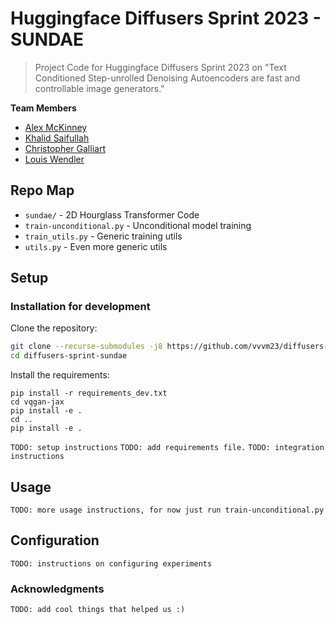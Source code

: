 # Huggingface Diffusers Sprint 2023 - SUNDAE
> Project Code for Huggingface Diffusers Sprint 2023 on "Text Conditioned Step-unrolled Denoising Autoencoders are fast and controllable image generators."

**Team Members**
- [Alex McKinney](https://github.com/vvvm23)
- [Khalid Saifullah](https://github.com/khalidsaifullaah)
- [Christopher Galliart](https://github.com/HatmanStack)
- [Louis Wendler](https://github.com/1ucky40nc3)

## Repo Map
- `sundae/` - 2D Hourglass Transformer Code 
- `train-unconditional.py` - Unconditional model training
- `train_utils.py` - Generic training utils
- `utils.py` - Even more generic utils

## Setup
### Installation for development
Clone the repository:
```bash
git clone --recurse-submodules -j8 https://github.com/vvvm23/diffusers-sprint-sundae/git
cd diffusers-sprint-sundae
```
Install the requirements:
```
pip install -r requirements_dev.txt
cd vqgan-jax
pip install -e .
cd ..
pip install -e .
```

`TODO: setup instructions`
`TODO: add requirements file.`
`TODO: integration instructions`

## Usage
`TODO: more usage instructions, for now just run train-unconditional.py`

## Configuration
`TODO: instructions on configuring experiments`

### Acknowledgments
`TODO: add cool things that helped us :)`
